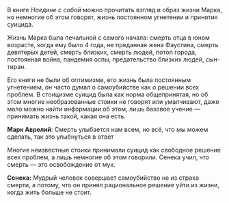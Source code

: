 В книге _Наедине с собой_ можно прочитать взгляд и образ жизни Марка, но немногие об этом говорят, жизнь постоянном угнетении и принятия суицида.

Жизнь Марка была печальной с самого начала: смерть отца в юном возрасте, когда ему было 4 года, не преданная жена Фаустина, смерть девятерых детей, смерть близких, смерть людей, потоп города, постоянная война, пандемия оспы, предательство близких людей, сын-тиран.

Его книги не были об оптимизме, его жизнь была постоянным угнетением, он часто думал о самоубийстве как о решении всех проблем. В стоицизме суицид была как норма общепринятая, но об этом многие необразованные стоики не говорят или умалчивают, даже мало можно найти информации об этом, лишь базовое учение — принимать жизнь такой, какая она есть.

**Марк Аврелий**: Смерть улыбается нам всем, но всё, что мы можем сделать, так это улыбнуться в ответ

Многие неизвестные стоики принимали суицид как свободное решение всех проблем, а лишь немногие об этом говорили. Сенека учил, что смерть — это освобождение от мук.

**Сенека:** Мудрый человек совершает самоубийство не из страха смерти, а потому, что он принял рациональное решение уйти из жизни, когда жить больше не стоит.
